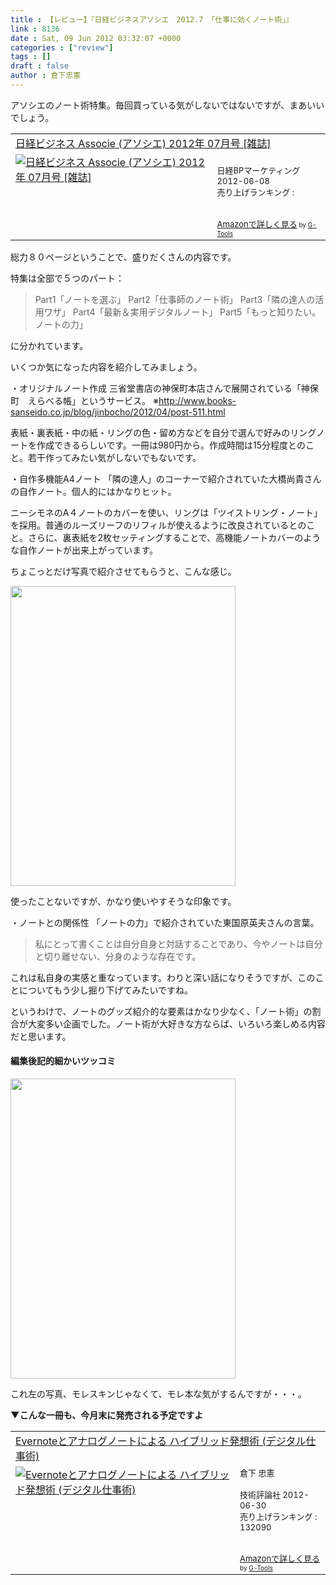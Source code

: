 ```yaml
---
title : 【レビュー】『日経ビジネスアソシエ　2012.7 「仕事に効くノート術」』
link : 8136
date : Sat, 09 Jun 2012 03:32:07 +0000
categories : ["review"]
tags : []
draft : false
author : 倉下忠憲
---
```


アソシエのノート術特集。毎回買っている気がしないではないですが、まあいいでしょう。

<table  border="0" cellpadding="5"><tr><td colspan="2"><a href="http://www.amazon.co.jp/%E6%97%A5%E7%B5%8C%E3%83%93%E3%82%B8%E3%83%8D%E3%82%B9-Associe-%E3%82%A2%E3%82%BD%E3%82%B7%E3%82%A8-2012%E5%B9%B4-07%E6%9C%88%E5%8F%B7/dp/B0085WZJ24%3FSubscriptionId%3D15SMZCTB9V8NGR2TW082%26tag%3Drashita1000-22%26linkCode%3Dxm2%26camp%3D2025%26creative%3D165953%26creativeASIN%3DB0085WZJ24" target="_blank">日経ビジネス Associe (アソシエ) 2012年 07月号 [雑誌]</a><img src="http://www.assoc-amazon.jp/e/ir?t=rashita1000-22&l=ur2&o=9" width="1" height="1" style="border: none;" alt="" /></td></tr><tr><td valign="top"><a href="http://www.amazon.co.jp/%E6%97%A5%E7%B5%8C%E3%83%93%E3%82%B8%E3%83%8D%E3%82%B9-Associe-%E3%82%A2%E3%82%BD%E3%82%B7%E3%82%A8-2012%E5%B9%B4-07%E6%9C%88%E5%8F%B7/dp/B0085WZJ24%3FSubscriptionId%3D15SMZCTB9V8NGR2TW082%26tag%3Drashita1000-22%26linkCode%3Dxm2%26camp%3D2025%26creative%3D165953%26creativeASIN%3DB0085WZJ24" target="_blank"><img src="http://ecx.images-amazon.com/images/I/512X6DHgAmL._SL160_.jpg" border="0" alt="日経ビジネス Associe (アソシエ) 2012年 07月号 [雑誌]" /></a></td><td valign="top"><font size="-1"><br />日経BPマーケティング  2012-06-08<br />売り上げランキング : <br /><br /><br /><a href="http://www.amazon.co.jp/%E6%97%A5%E7%B5%8C%E3%83%93%E3%82%B8%E3%83%8D%E3%82%B9-Associe-%E3%82%A2%E3%82%BD%E3%82%B7%E3%82%A8-2012%E5%B9%B4-07%E6%9C%88%E5%8F%B7/dp/B0085WZJ24%3FSubscriptionId%3D15SMZCTB9V8NGR2TW082%26tag%3Drashita1000-22%26linkCode%3Dxm2%26camp%3D2025%26creative%3D165953%26creativeASIN%3DB0085WZJ24" target="_blank">Amazonで詳しく見る</a></font><font size="-2"> by <a href="http://www.goodpic.com/mt/aws/index.html" >G-Tools</a></font></td></tr></table>

総力８０ページということで、盛りだくさんの内容です。

特集は全部で５つのパート：



<blockquote>Part1「ノートを選ぶ」
Part2「仕事師のノート術」
Part3「隣の達人の活用ワザ」
Part4「最新＆実用デジタルノート」
Part5「もっと知りたい。ノートの力」
</blockquote>


に分かれています。

いくつか気になった内容を紹介してみましょう。

・オリジナルノート作成
三省堂書店の神保町本店さんで展開されている「神保町　えらべる帳」というサービス。
※<a href="http://www.books-sanseido.co.jp/blog/jinbocho/2012/04/post-511.html">http://www.books-sanseido.co.jp/blog/jinbocho/2012/04/post-511.html</a>

表紙・裏表紙・中の紙・リングの色・留め方などを自分で選んで好みのリングノートを作成できるらしいです。一冊は980円から。作成時間は15分程度とのこと。若干作ってみたい気がしないでもないです。

・自作多機能A4ノート
「隣の達人」のコーナーで紹介されていた大橋尚貴さんの自作ノート。個人的にはかなりヒット。

ニーシモネのA４ノートのカバーを使い、リングは「ツイストリング・ノート」を採用。普通のルーズリーフのリフィルが使えるように改良されているとのこと。さらに、裏表紙を2枚セッティングすることで、高機能ノートカバーのような自作ノートが出来上がっています。

ちょこっとだけ写真で紹介させてもらうと、こんな感じ。

<a href="https://rashita.net/blog/wp-content/uploads/2012/06/20120609122204.jpg"><img src="https://rashita.net/blog/wp-content/uploads/2012/06/20120609122204.jpg" alt="" title="20120609122204" width="360" height="480" class="alignnone size-full wp-image-8140" /></a>

使ったことないですが、かなり使いやすそうな印象です。

・ノートとの関係性
「ノートの力」で紹介されていた東国原英夫さんの言葉。

<blockquote>
私にとって書くことは自分自身と対話することであり、今やノートは自分と切り離せない、分身のような存在です。
</blockquote>

これは私自身の実感と重なっています。わりと深い話になりそうですが、このことについてもう少し掘り下げてみたいですね。

というわけで、ノートのグッズ紹介的な要素はかなり少なく、「ノート術」の割合が大変多い企画でした。ノート術が大好きな方ならば、いろいろ楽しめる内容だと思います。

<h4>編集後記的細かいツッコミ</h4>

<a href="https://rashita.net/blog/wp-content/uploads/2012/06/20120609120355.jpg"><img src="https://rashita.net/blog/wp-content/uploads/2012/06/20120609120355.jpg" alt="" title="20120609120355" width="360" height="480" class="alignnone size-full wp-image-8143" /></a>

これ左の写真、モレスキンじゃなくて、モレ本な気がするんですが・・・。

<strong>▼こんな一冊も、今月末に発売される予定ですよ</strong>
<table  border="0" cellpadding="5"><tr><td colspan="2"><a href="http://www.amazon.co.jp/Evernote%E3%81%A8%E3%82%A2%E3%83%8A%E3%83%AD%E3%82%B0%E3%83%8E%E3%83%BC%E3%83%88%E3%81%AB%E3%82%88%E3%82%8B-%E3%83%8F%E3%82%A4%E3%83%96%E3%83%AA%E3%83%83%E3%83%89%E7%99%BA%E6%83%B3%E8%A1%93-%E3%83%87%E3%82%B8%E3%82%BF%E3%83%AB%E4%BB%95%E4%BA%8B%E8%A1%93-%E5%80%89%E4%B8%8B-%E5%BF%A0%E6%86%B2/dp/4774151505%3FSubscriptionId%3D15SMZCTB9V8NGR2TW082%26tag%3Drashita1000-22%26linkCode%3Dxm2%26camp%3D2025%26creative%3D165953%26creativeASIN%3D4774151505" target="_blank">Evernoteとアナログノートによる ハイブリッド発想術 (デジタル仕事術)</a><img src="http://www.assoc-amazon.jp/e/ir?t=rashita1000-22&l=ur2&o=9" width="1" height="1" style="border: none;" alt="" /></td></tr><tr><td valign="top"><a href="http://www.amazon.co.jp/Evernote%E3%81%A8%E3%82%A2%E3%83%8A%E3%83%AD%E3%82%B0%E3%83%8E%E3%83%BC%E3%83%88%E3%81%AB%E3%82%88%E3%82%8B-%E3%83%8F%E3%82%A4%E3%83%96%E3%83%AA%E3%83%83%E3%83%89%E7%99%BA%E6%83%B3%E8%A1%93-%E3%83%87%E3%82%B8%E3%82%BF%E3%83%AB%E4%BB%95%E4%BA%8B%E8%A1%93-%E5%80%89%E4%B8%8B-%E5%BF%A0%E6%86%B2/dp/4774151505%3FSubscriptionId%3D15SMZCTB9V8NGR2TW082%26tag%3Drashita1000-22%26linkCode%3Dxm2%26camp%3D2025%26creative%3D165953%26creativeASIN%3D4774151505" target="_blank"><img src="" border="0" alt="Evernoteとアナログノートによる ハイブリッド発想術 (デジタル仕事術)" /></a></td><td valign="top"><font size="-1">倉下 忠憲 <br /><br />技術評論社  2012-06-30<br />売り上げランキング : 132090<br /><br /><br /><a href="http://www.amazon.co.jp/Evernote%E3%81%A8%E3%82%A2%E3%83%8A%E3%83%AD%E3%82%B0%E3%83%8E%E3%83%BC%E3%83%88%E3%81%AB%E3%82%88%E3%82%8B-%E3%83%8F%E3%82%A4%E3%83%96%E3%83%AA%E3%83%83%E3%83%89%E7%99%BA%E6%83%B3%E8%A1%93-%E3%83%87%E3%82%B8%E3%82%BF%E3%83%AB%E4%BB%95%E4%BA%8B%E8%A1%93-%E5%80%89%E4%B8%8B-%E5%BF%A0%E6%86%B2/dp/4774151505%3FSubscriptionId%3D15SMZCTB9V8NGR2TW082%26tag%3Drashita1000-22%26linkCode%3Dxm2%26camp%3D2025%26creative%3D165953%26creativeASIN%3D4774151505" target="_blank">Amazonで詳しく見る</a></font><font size="-2"> by <a href="http://www.goodpic.com/mt/aws/index.html" >G-Tools</a></font></td></tr></table>

